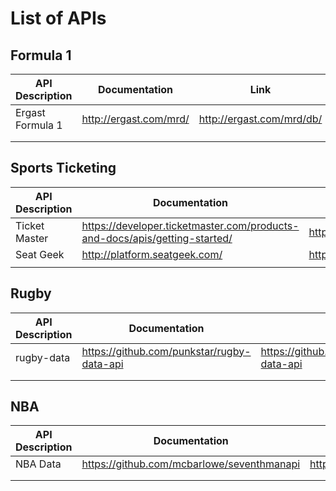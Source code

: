 # List of APIs

## Formula 1

| API Description  	| Documentation          	| Link                      	|
|------------------	|------------------------	|---------------------------	|
| Ergast Formula 1 	| http://ergast.com/mrd/ 	| http://ergast.com/mrd/db/ 	|
|                  	|                        	|                           	|
|                  	|                        	|                           	|

## Sports Ticketing 

| API Description  	| Documentation          	| Link                      	|
|------------------	|------------------------	|---------------------------	|
| Ticket Master 	| https://developer.ticketmaster.com/products-and-docs/apis/getting-started/ 	| https://developer.ticketmaster.com/ 	|
| Seat Geek    |   http://platform.seatgeek.com/  	|   https://seatgeek.com/build   	|
|                  	|                        	|                           	|

## Rugby 

| API Description  	| Documentation          	| Link                      	|
|------------------	|------------------------	|---------------------------	|
| rugby-data 	| https://github.com/punkstar/rugby-data-api	| https://github.com/punkstar/rugby-data-api 	|
|                  	|                        	|                           	|
|                  	|                        	|                           	|

## NBA 

| API Description  	| Documentation          	| Link                      	|
|------------------	|------------------------	|---------------------------	|
| NBA Data 	| https://github.com/mcbarlowe/seventhmanapi	| https://stats.theseventhman.net/stats/api/v1/ 	|
|                  	|                        	|                           	|
|                  	|                        	|                           	|

